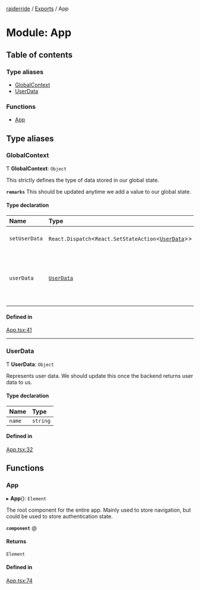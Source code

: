 [raiderride](../README.md) / [Exports](../modules.md) / App

# Module: App

## Table of contents

### Type aliases

- [GlobalContext](App.md#globalcontext)
- [UserData](App.md#userdata)

### Functions

- [App](App.md#app)

## Type aliases

### GlobalContext

Ƭ **GlobalContext**: `Object`

This strictly defines the type of data stored in our global state.

**`remarks`** This should be updated anytime we add a value to our global state.

#### Type declaration

| Name | Type | Description |
| :------ | :------ | :------ |
| `setUserData` | `React.Dispatch`<`React.SetStateAction`<[`UserData`](App.md#userdata)\>\> | The hook to set the user data state. |
| `userData` | [`UserData`](App.md#userdata) | The data for the user. (This will likely come from the backend.) |

#### Defined in

[App.tsx:41](https://github.com/jaxcksn/raiderride-FUBU/blob/3080884/src/App.tsx#L41)

___

### UserData

Ƭ **UserData**: `Object`

Represents user data. We should update this once the backend returns user
data to us.

#### Type declaration

| Name | Type |
| :------ | :------ |
| `name` | `string` |

#### Defined in

[App.tsx:32](https://github.com/jaxcksn/raiderride-FUBU/blob/3080884/src/App.tsx#L32)

## Functions

### App

▸ **App**(): `Element`

The root component for the entire app. Mainly used to store navigation, but
could be used to store authentication state.

**`component`**
@

#### Returns

`Element`

#### Defined in

[App.tsx:74](https://github.com/jaxcksn/raiderride-FUBU/blob/3080884/src/App.tsx#L74)
